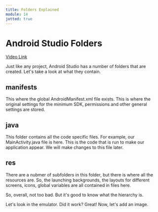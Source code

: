 ```yaml
---
title: Folders Explained
module: 14
jotted: true
---
```


# Android Studio Folders

<a href="https://umontana.zoom.us/rec/play/75N-cL-ppj03SN2V4wSDA_YrW460eKus0nMc-6UPmRvkACUDO1L3Z7pGMOXwypk9Z07FMqgR9G8-4ExI?continueMode=true&_x_zm_rtaid=G4Add6vVSduO6RsyHuAu_A.1586561511718.8a343e83de4846f70f0030d0dc81d501&_x_zm_rhtaid=994">Video Link</a>

Just like any project, Android Studio has a number of folders that are created.  Let's take a look at what they contain.

## manifests

This where the global AndroidManifest.xml file exists. This is where the original settings for the minimum SDK, permissions and other general settings are stored.

## java

This folder contains all the code specific files.  For example, our MainActivity.java file is here.  This is the code that is run to make our application appear.  We will make changes to this file later.

## res

There are a nubmer of subfolders in this folder, but there is where all the resources are.  So, the launching backgrounds, the layouts for different screens, icons, global variables are all contained in files here.

So, overall, not too bad. But it's good to know what the hierarchy is.

Let's look in the emulator.  Did it work? Great!  Now, let's add an image.
